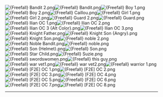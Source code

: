 ![{Freefall} Bandit 2.png](https://raw.githubusercontent.com/Klokinator/FE-Repo/main/Portrait%20Repository/Spriting%20Community%20OC's%20(Grouped%20by%20Artist)/Freefall/%7BFreefall%7D%20Bandit%202.png "{Freefall} Bandit 2.png")![{Freefall} Bandit.png](https://raw.githubusercontent.com/Klokinator/FE-Repo/main/Portrait%20Repository/Spriting%20Community%20OC's%20(Grouped%20by%20Artist)/Freefall/%7BFreefall%7D%20Bandit.png "{Freefall} Bandit.png")![{Freefall} Boy 1.png](https://raw.githubusercontent.com/Klokinator/FE-Repo/main/Portrait%20Repository/Spriting%20Community%20OC's%20(Grouped%20by%20Artist)/Freefall/%7BFreefall%7D%20Boy%201.png "{Freefall} Boy 1.png")![{Freefall} Boy 2.png](https://raw.githubusercontent.com/Klokinator/FE-Repo/main/Portrait%20Repository/Spriting%20Community%20OC's%20(Grouped%20by%20Artist)/Freefall/%7BFreefall%7D%20Boy%202.png "{Freefall} Boy 2.png")![{Freefall} Caillou.png](https://raw.githubusercontent.com/Klokinator/FE-Repo/main/Portrait%20Repository/Spriting%20Community%20OC's%20(Grouped%20by%20Artist)/Freefall/%7BFreefall%7D%20Caillou.png "{Freefall} Caillou.png")![{Freefall} Girl 1.png](https://raw.githubusercontent.com/Klokinator/FE-Repo/main/Portrait%20Repository/Spriting%20Community%20OC's%20(Grouped%20by%20Artist)/Freefall/%7BFreefall%7D%20Girl%201.png "{Freefall} Girl 1.png")![{Freefall} Girl 2.png](https://raw.githubusercontent.com/Klokinator/FE-Repo/main/Portrait%20Repository/Spriting%20Community%20OC's%20(Grouped%20by%20Artist)/Freefall/%7BFreefall%7D%20Girl%202.png "{Freefall} Girl 2.png")![{Freefall} Guard 2.png](https://raw.githubusercontent.com/Klokinator/FE-Repo/main/Portrait%20Repository/Spriting%20Community%20OC's%20(Grouped%20by%20Artist)/Freefall/%7BFreefall%7D%20Guard%202.png "{Freefall} Guard 2.png")![{Freefall} Guard.png](https://raw.githubusercontent.com/Klokinator/FE-Repo/main/Portrait%20Repository/Spriting%20Community%20OC's%20(Grouped%20by%20Artist)/Freefall/%7BFreefall%7D%20Guard.png "{Freefall} Guard.png")![{Freefall} Ilian OC 1.png](https://raw.githubusercontent.com/Klokinator/FE-Repo/main/Portrait%20Repository/Spriting%20Community%20OC's%20(Grouped%20by%20Artist)/Freefall/%7BFreefall%7D%20Ilian%20OC%201.png "{Freefall} Ilian OC 1.png")![{Freefall} Ilian OC 2.png](https://raw.githubusercontent.com/Klokinator/FE-Repo/main/Portrait%20Repository/Spriting%20Community%20OC's%20(Grouped%20by%20Artist)/Freefall/%7BFreefall%7D%20Ilian%20OC%202.png "{Freefall} Ilian OC 2.png")![{Freefall} Ilian OC 3 {Alt Color}.png](https://raw.githubusercontent.com/Klokinator/FE-Repo/main/Portrait%20Repository/Spriting%20Community%20OC's%20(Grouped%20by%20Artist)/Freefall/%7BFreefall%7D%20Ilian%20OC%203%20(Alt%20Color).png "{Freefall} Ilian OC 3 {Alt Color}.png")![{Freefall} Ilian OC 3.png](https://raw.githubusercontent.com/Klokinator/FE-Repo/main/Portrait%20Repository/Spriting%20Community%20OC's%20(Grouped%20by%20Artist)/Freefall/%7BFreefall%7D%20Ilian%20OC%203.png "{Freefall} Ilian OC 3.png")![{Freefall} Knight Father.png](https://raw.githubusercontent.com/Klokinator/FE-Repo/main/Portrait%20Repository/Spriting%20Community%20OC's%20(Grouped%20by%20Artist)/Freefall/%7BFreefall%7D%20Knight%20Father.png "{Freefall} Knight Father.png")![{Freefall} Knight Son {Angry}.png](https://raw.githubusercontent.com/Klokinator/FE-Repo/main/Portrait%20Repository/Spriting%20Community%20OC's%20(Grouped%20by%20Artist)/Freefall/%7BFreefall%7D%20Knight%20Son%20(Angry).png "{Freefall} Knight Son {Angry}.png")![{Freefall} Knight Son.png](https://raw.githubusercontent.com/Klokinator/FE-Repo/main/Portrait%20Repository/Spriting%20Community%20OC's%20(Grouped%20by%20Artist)/Freefall/%7BFreefall%7D%20Knight%20Son.png "{Freefall} Knight Son.png")![{Freefall} noble 2.png](https://raw.githubusercontent.com/Klokinator/FE-Repo/main/Portrait%20Repository/Spriting%20Community%20OC's%20(Grouped%20by%20Artist)/Freefall/%7BFreefall%7D%20noble%202.png "{Freefall} noble 2.png")![{Freefall} Noble Bandit.png](https://raw.githubusercontent.com/Klokinator/FE-Repo/main/Portrait%20Repository/Spriting%20Community%20OC's%20(Grouped%20by%20Artist)/Freefall/%7BFreefall%7D%20Noble%20Bandit.png "{Freefall} Noble Bandit.png")![{Freefall} noble.png](https://raw.githubusercontent.com/Klokinator/FE-Repo/main/Portrait%20Repository/Spriting%20Community%20OC's%20(Grouped%20by%20Artist)/Freefall/%7BFreefall%7D%20noble.png "{Freefall} noble.png")![{Freefall} Son {Helmet}.png](https://raw.githubusercontent.com/Klokinator/FE-Repo/main/Portrait%20Repository/Spriting%20Community%20OC's%20(Grouped%20by%20Artist)/Freefall/%7BFreefall%7D%20Son%20(Helmet).png "{Freefall} Son {Helmet}.png")![{Freefall} Son.png](https://raw.githubusercontent.com/Klokinator/FE-Repo/main/Portrait%20Repository/Spriting%20Community%20OC's%20(Grouped%20by%20Artist)/Freefall/%7BFreefall%7D%20Son.png "{Freefall} Son.png")![{Freefall} Star Child.png](https://raw.githubusercontent.com/Klokinator/FE-Repo/main/Portrait%20Repository/Spriting%20Community%20OC's%20(Grouped%20by%20Artist)/Freefall/%7BFreefall%7D%20Star%20Child.png "{Freefall} Star Child.png")![{Freefall} Suzie.png](https://raw.githubusercontent.com/Klokinator/FE-Repo/main/Portrait%20Repository/Spriting%20Community%20OC's%20(Grouped%20by%20Artist)/Freefall/%7BFreefall%7D%20Suzie.png "{Freefall} Suzie.png")![{Freefall} swordswomen.png](https://raw.githubusercontent.com/Klokinator/FE-Repo/main/Portrait%20Repository/Spriting%20Community%20OC's%20(Grouped%20by%20Artist)/Freefall/%7BFreefall%7D%20swordswomen.png "{Freefall} swordswomen.png")![{Freefall} this guy.png](https://raw.githubusercontent.com/Klokinator/FE-Repo/main/Portrait%20Repository/Spriting%20Community%20OC's%20(Grouped%20by%20Artist)/Freefall/%7BFreefall%7D%20this%20guy.png "{Freefall} this guy.png")![{Freefall} war vet1.png](https://raw.githubusercontent.com/Klokinator/FE-Repo/main/Portrait%20Repository/Spriting%20Community%20OC's%20(Grouped%20by%20Artist)/Freefall/%7BFreefall%7D%20war%20vet1.png "{Freefall} war vet1.png")![{Freefall} war vet2.png](https://raw.githubusercontent.com/Klokinator/FE-Repo/main/Portrait%20Repository/Spriting%20Community%20OC's%20(Grouped%20by%20Artist)/Freefall/%7BFreefall%7D%20war%20vet2.png "{Freefall} war vet2.png")![{Freefall} warrior 1.png](https://raw.githubusercontent.com/Klokinator/FE-Repo/main/Portrait%20Repository/Spriting%20Community%20OC's%20(Grouped%20by%20Artist)/Freefall/%7BFreefall%7D%20warrior%201.png "{Freefall} warrior 1.png")![{Freefall} [F2E] OC 1.png](https://raw.githubusercontent.com/Klokinator/FE-Repo/main/Portrait%20Repository/Spriting%20Community%20OC's%20(Grouped%20by%20Artist)/Freefall/%7BFreefall%7D%20%5BF2E%5D%20OC%201.png "{Freefall} [F2E] OC 1.png")![{Freefall} [F2E] OC 2.png](https://raw.githubusercontent.com/Klokinator/FE-Repo/main/Portrait%20Repository/Spriting%20Community%20OC's%20(Grouped%20by%20Artist)/Freefall/%7BFreefall%7D%20%5BF2E%5D%20OC%202.png "{Freefall} [F2E] OC 2.png")![{Freefall} [F2E] OC 3.png](https://raw.githubusercontent.com/Klokinator/FE-Repo/main/Portrait%20Repository/Spriting%20Community%20OC's%20(Grouped%20by%20Artist)/Freefall/%7BFreefall%7D%20%5BF2E%5D%20OC%203.png "{Freefall} [F2E] OC 3.png")![{Freefall} [F2E] OC 4.png](https://raw.githubusercontent.com/Klokinator/FE-Repo/main/Portrait%20Repository/Spriting%20Community%20OC's%20(Grouped%20by%20Artist)/Freefall/%7BFreefall%7D%20%5BF2E%5D%20OC%204.png "{Freefall} [F2E] OC 4.png")![{Freefall} [F2E] OC 5.png](https://raw.githubusercontent.com/Klokinator/FE-Repo/main/Portrait%20Repository/Spriting%20Community%20OC's%20(Grouped%20by%20Artist)/Freefall/%7BFreefall%7D%20%5BF2E%5D%20OC%205.png "{Freefall} [F2E] OC 5.png")![{Freefall} [F2E] OC 6.png](https://raw.githubusercontent.com/Klokinator/FE-Repo/main/Portrait%20Repository/Spriting%20Community%20OC's%20(Grouped%20by%20Artist)/Freefall/%7BFreefall%7D%20%5BF2E%5D%20OC%206.png "{Freefall} [F2E] OC 6.png")![{Freefall} [F2E] OC 7.png](https://raw.githubusercontent.com/Klokinator/FE-Repo/main/Portrait%20Repository/Spriting%20Community%20OC's%20(Grouped%20by%20Artist)/Freefall/%7BFreefall%7D%20%5BF2E%5D%20OC%207.png "{Freefall} [F2E] OC 7.png")![{Freefall} [F2E] OC 8.png](https://raw.githubusercontent.com/Klokinator/FE-Repo/main/Portrait%20Repository/Spriting%20Community%20OC's%20(Grouped%20by%20Artist)/Freefall/%7BFreefall%7D%20%5BF2E%5D%20OC%208.png "{Freefall} [F2E] OC 8.png")



----

